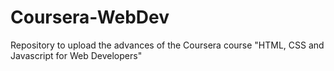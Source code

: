 # Coursera-WebDev
Repository to upload the advances of the Coursera course "HTML, CSS and Javascript for Web Developers"

